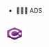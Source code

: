 
- 👩🏻‍💻 ADS


<div style="display: inline_block"><br>
    <img align="center" alt="csharp" height="30" width="40" src="https://raw.githubusercontent.com/devicons/devicon/master/icons/csharp/csharp-original.svg">
</div><br>


